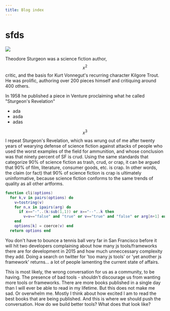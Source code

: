 ```yaml
---
title: Blog index
---
```


# sfds

<img class="right200" src="https://thumbs.dreamstime.com/b/racetrack-5355292.jpg">

Theodore Sturgeon was a science fiction author, $$x^2$$ critic, and the basis
for Kurt Vonnegut's recurring character Kilgore Trout. He was
prolific, authoring over 200 pieces himself and critiquing around 400
others.

In 1958 he published a piece in Venture proclaiming what he called
"Sturgeon's Revelation"
- ada
- asda
- adas


$$x^3$$ I repeat Sturgeon's Revelation, which was wrung out of me after twenty
years of wearying defense of science fiction against attacks of people
who used the worst examples of the field for ammunition, and whose
conclusion was that ninety percent of SF is crud. Using the same
standards that categorize 90% of science fiction as trash, crud, or
crap, it can be argued that 90% of film, literature, consumer goods,
etc. is crap. In other words, the claim (or fact) that 90% of science
fiction is crap is ultimately uninformative, because science fiction
conforms to the same trends of quality as all other artforms.

```lua
function cli(options) 
  for k,v in pairs(options) do
    v=tostring(v)
    for n,x in ipairs(arg) do
      if x=="-"..(k:sub(1,1)) or x=="--"..k then
        v=v=="false" and "true" or v=="true" and "false" or arg[n+1] end
    end 
    options[k] = coerce(v) end 
  return options end 
```

You don't have to bounce a tennis ball very far in San Francisco
before it will hit two developers complaining about how many js
tools/frameworks there are for development in 2015 and how much
unneccessary complexity they add. Doing a search on twitter for 'too
many js tools' or 'yet another js framework' returns... a lot of
people lamenting the current state of affairs.

This is most likely, the wrong conversation for us as a community, to
be having. The presence of bad tools - shouldn't discourage us from
wanting more tools or frameworks. There are more books published in a
single day than I will ever be able to read in my lifetime. But this
does not make me sad. Or overwhelm me. Mostly I think about how
excited I am to read the best books that are being published. And this
is where we should push the conversation. How do we build better
tools? What does that look like?
<i class="fa-solid fa-house"></i>

